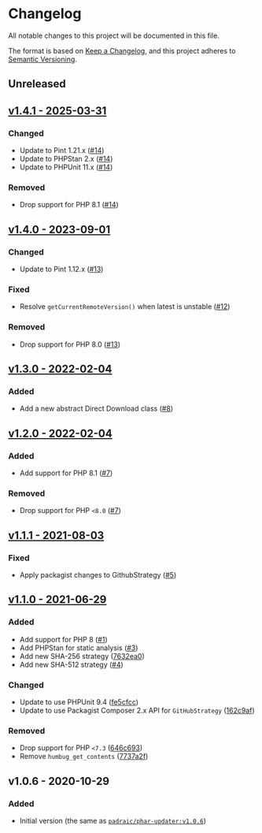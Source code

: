 # Changelog

All notable changes to this project will be documented in this file.

The format is based on [Keep a Changelog](https://keepachangelog.com), and this project adheres to [Semantic Versioning](https://semver.org).

## Unreleased

## [v1.4.1 - 2025-03-31](https://github.com/laravel-zero/phar-updater/compare/v1.4.0...v1.4.1)

### Changed
- Update to Pint 1.21.x ([#14](https://github.com/laravel-zero/phar-updater/pull/14))
- Update to PHPStan 2.x ([#14](https://github.com/laravel-zero/phar-updater/pull/14))
- Update to PHPUnit 11.x ([#14](https://github.com/laravel-zero/phar-updater/pull/14))

### Removed
- Drop support for PHP 8.1 ([#14](https://github.com/laravel-zero/phar-updater/pull/14))

## [v1.4.0 - 2023-09-01](https://github.com/laravel-zero/phar-updater/compare/v1.3.0...v1.4.0)

### Changed
- Update to Pint 1.12.x ([#13](https://github.com/laravel-zero/phar-updater/pull/13))

### Fixed
- Resolve `getCurrentRemoteVersion()` when latest is unstable ([#12](https://github.com/laravel-zero/phar-updater/pull/12))

### Removed
- Drop support for PHP 8.0 ([#13](https://github.com/laravel-zero/phar-updater/pull/13))

## [v1.3.0 - 2022-02-04](https://github.com/laravel-zero/phar-updater/compare/v1.2.0...v1.3.0)

### Added
- Add a new abstract Direct Download class ([#8](https://github.com/laravel-zero/phar-updater/pull/8))

## [v1.2.0 - 2022-02-04](https://github.com/laravel-zero/phar-updater/compare/v1.1.1...v1.2.0)

### Added
- Add support for PHP 8.1 ([#7](https://github.com/laravel-zero/phar-updater/pull/7))

### Removed
- Drop support for PHP `<8.0` ([#7](https://github.com/laravel-zero/phar-updater/pull/7))

## [v1.1.1 - 2021-08-03](https://github.com/laravel-zero/phar-updater/compare/v1.1.0...v1.1.1)

### Fixed
- Apply packagist changes to GithubStrategy ([#5](https://github.com/laravel-zero/phar-updater/pull/5))

## [v1.1.0 - 2021-06-29](https://github.com/laravel-zero/phar-updater/compare/v1.0.6...v1.1.0)

### Added
- Add support for PHP 8 ([#1](https://github.com/laravel-zero/phar-updater/pull/1))
- Add PHPStan for static analysis ([#3](https://github.com/laravel-zero/phar-updater/pull/3))
- Add new SHA-256 strategy ([7632ea0](https://github.com/laravel-zero/phar-updater/commit/7632ea05325049700463743bffdadb29d072bb94))
- Add new SHA-512 strategy ([#4](https://github.com/laravel-zero/phar-updater/pull/4))

### Changed
- Update to use PHPUnit 9.4 ([fe5cfcc](https://github.com/laravel-zero/phar-updater/commit/fe5cfccb47b91920fc7cecb327c77e28650f3815))
- Update to use Packagist Composer 2.x API for `GitHubStrategy` ([162c9af](https://github.com/laravel-zero/phar-updater/commit/162c9af6cf53fabb4985c6e402e00fda3ed51654))

### Removed
- Drop support for PHP `<7.3` ([646c693](https://github.com/laravel-zero/phar-updater/commit/646c693f4fc03a2e1ec65eaf399a6eb014519397))
- Remove `humbug_get_contents` ([7737a2f](https://github.com/laravel-zero/phar-updater/commit/7737a2f6c2e2414252e89f0163be843f23615f28))

## v1.0.6 - 2020-10-29

### Added
- Initial version (the same as [`padraic/phar-updater:v1.0.6`](https://github.com/humbug/phar-updater))
